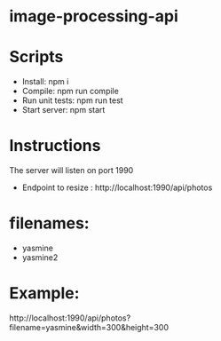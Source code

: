 # image-processing-api
# Scripts
- Install: npm i
- Compile: npm run compile
- Run unit tests: npm run test
- Start server: npm start
# Instructions
The server will listen on port 1990
- Endpoint to resize :
http://localhost:1990/api/photos
# filenames:
- yasmine
- yasmine2
# Example:
http://localhost:1990/api/photos?filename=yasmine&width=300&height=300
